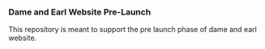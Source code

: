 ### Dame and Earl Website Pre-Launch

This repository is meant to support the pre launch phase of dame and earl website.
